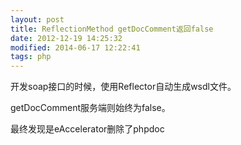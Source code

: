```yaml
---
layout: post
title: ReflectionMethod getDocComment返回false
date: 2012-12-19 14:25:32
modified: 2014-06-17 12:22:41
tags: php
---
```

开发soap接口的时候，使用Reflector自动生成wsdl文件。

getDocComment服务端则始终为false。

最终发现是eAccelerator删除了phpdoc